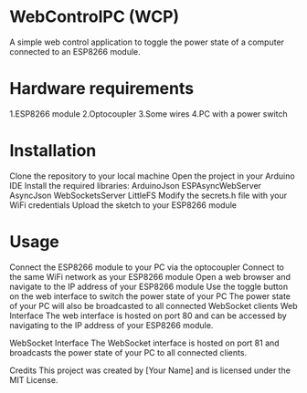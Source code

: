 # WebControlPC (WCP)
A simple web control application to toggle the power state of a computer connected to an ESP8266 module.

# Hardware requirements
1.ESP8266 module
2.Optocoupler
3.Some wires
4.PC with a power switch

# Installation
Clone the repository to your local machine
Open the project in your Arduino IDE
Install the required libraries:
ArduinoJson
ESPAsyncWebServer
AsyncJson
WebSocketsServer
LittleFS
Modify the secrets.h file with your WiFi credentials
Upload the sketch to your ESP8266 module

# Usage
Connect the ESP8266 module to your PC via the optocoupler
Connect to the same WiFi network as your ESP8266 module
Open a web browser and navigate to the IP address of your ESP8266 module
Use the toggle button on the web interface to switch the power state of your PC
The power state of your PC will also be broadcasted to all connected WebSocket clients
Web Interface
The web interface is hosted on port 80 and can be accessed by navigating to the IP address of your ESP8266 module.

WebSocket Interface
The WebSocket interface is hosted on port 81 and broadcasts the power state of your PC to all connected clients.

Credits
This project was created by [Your Name] and is licensed under the MIT License.
